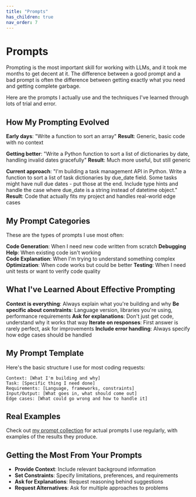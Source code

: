 ```yaml
---
title: "Prompts"
has_children: true
nav_order: 7
---
```


# Prompts

Prompting is the most important skill for working with LLMs, and it took me months to get decent at it. The difference between a good prompt and a bad prompt is often the difference between getting exactly what you need and getting complete garbage.

Here are the prompts I actually use and the techniques I've learned through lots of trial and error.

## How My Prompting Evolved

**Early days**: "Write a function to sort an array"
**Result**: Generic, basic code with no context

**Getting better**: "Write a Python function to sort a list of dictionaries by date, handling invalid dates gracefully"
**Result**: Much more useful, but still generic

**Current approach**: "I'm building a task management API in Python. Write a function to sort a list of task dictionaries by due_date field. Some tasks might have null due dates - put those at the end. Include type hints and handle the case where due_date is a string instead of datetime object."
**Result**: Code that actually fits my project and handles real-world edge cases

## My Prompt Categories

These are the types of prompts I use most often:

**Code Generation**: When I need new code written from scratch
**Debugging Help**: When existing code isn't working  
**Code Explanation**: When I'm trying to understand something complex
**Optimization**: When code works but could be better
**Testing**: When I need unit tests or want to verify code quality

## What I've Learned About Effective Prompting

**Context is everything**: Always explain what you're building and why
**Be specific about constraints**: Language version, libraries you're using, performance requirements
**Ask for explanations**: Don't just get code, understand why it works that way
**Iterate on responses**: First answer is rarely perfect, ask for improvements
**Include error handling**: Always specify how edge cases should be handled

## My Prompt Template

Here's the basic structure I use for most coding requests:

```
Context: [What I'm building and why]
Task: [Specific thing I need done]
Requirements: [Language, frameworks, constraints]
Input/Output: [What goes in, what should come out]
Edge cases: [What could go wrong and how to handle it]
```

## Real Examples

Check out [my prompt collection](08_01_collection_of_prompts.md) for actual prompts I use regularly, with examples of the results they produce.

## Getting the Most From Your Prompts

- **Provide Context**: Include relevant background information
- **Set Constraints**: Specify limitations, preferences, and requirements
- **Ask for Explanations**: Request reasoning behind suggestions
- **Request Alternatives**: Ask for multiple approaches to problems
